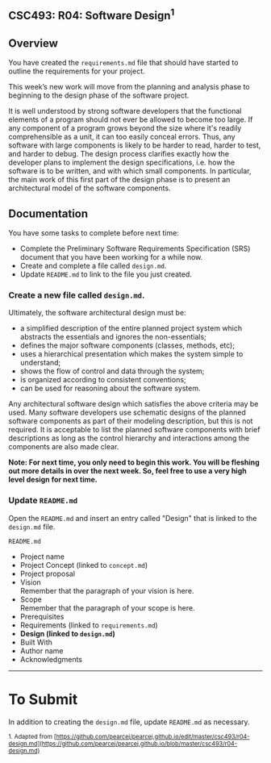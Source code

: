 ## CSC493: R04: Software Design<sup>1</sup>

## Overview
You have created the <code>requirements.md</code> file that should have started to outline the requirements for your project.

This week’s new work will move from the planning and analysis phase to beginning to the design phase of the software project.

It is well understood by strong software developers that the functional elements of a program should not
ever be allowed to become too large. If any component of a program grows beyond the size where it's
readily comprehensible as a unit, it can too easily conceal errors. Thus, any software with large
components is likely to be harder to read, harder to test, and harder to debug. The design process
clarifies exactly how the developer plans to implement the design specifications, i.e. how the software is
to be written, and with which small components. In particular, the main work of this first part of the
design phase is to present an architectural model of the software components.

## Documentation

You have some tasks to complete before next time:
- Complete the Preliminary Software Requirements Specification (SRS) document that you have been working for a while now.
- Create and complete a file called <code>design.md</code>.
- Update <code>README.md</code> to link to the file you just created.

### Create a new file called <code>design.md</code>.

Ultimately, the software architectural design must be:

- a simplified description of the entire planned project system which abstracts the essentials and ignores the non-essentials;
- defines the major software components (classes, methods, etc);
- uses a hierarchical presentation which makes the system simple to understand;
- shows the flow of control and data through the system;
- is organized according to consistent conventions;
- can be used for reasoning about the software system.

Any architectural software design which satisfies the above criteria may be used. Many
software developers use schematic designs of the planned software components as part of
their modeling description, but this is not required. It is acceptable to list the planned
software components with brief descriptions as long as the control hierarchy and
interactions among the components are also made clear.

**Note: For next time, you only need to begin this work. You will be fleshing out more details in over the next week.
So, feel free to use a very high level design for next time.**

### Update <code>README.md</code>

Open the <code>README.md</code> and insert an entry called "Design" that is linked to the <code>design.md</code> file.

<code>README.md</code>
- Project name
- Project Concept (linked to <code>concept.md</code>)
- Project proposal
- Vision <br> Remember that the paragraph of your vision is here.
- Scope <br> Remember that the paragraph of your scope is here.
- Prerequisites
- Requirements (linked to <code>requirements.md</code>)
- **Design (linked to <code>design.md</code>)**
- Built With
- Author name
- Acknowledgments

---
# To Submit
In addition to creating the <code>design.md</code> file, update <code>README.md</code> as necessary.

<sub>1. Adapted from [https://github.com/pearcej/pearcej.github.io/edit/master/csc493/r04-design.md](https://github.com/pearcej/pearcej.github.io/blob/master/csc493/r04-design.md)</sub>

